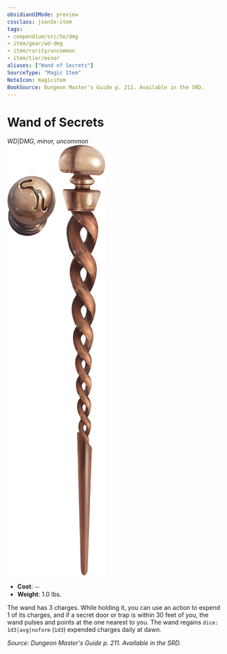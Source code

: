 ```yaml
---
obsidianUIMode: preview
cssclass: json5e-item
tags:
- compendium/src/5e/dmg
- item/gear/wd-dmg
- item/rarity/uncommon
- item/tier/minor
aliases: ["Wand of Secrets"]
SourceType: "Magic Item"
NoteIcon: magicitem
BookSource: Dungeon Master's Guide p. 211. Available in the SRD.
---
```

# Wand of Secrets
*WD|DMG, minor, uncommon*  
![](https://raw.githubusercontent.com/5etools-mirror-2/5etools-img/main/items/DMG/Wand%20of%20Secrets.webp#right)  

- **Cost**: ⏤
- **Weight**: 1.0 lbs.

The wand has 3 charges. While holding it, you can use an action to expend 1 of its charges, and if a secret door or trap is within 30 feet of you, the wand pulses and points at the one nearest to you. The wand regains `dice: 1d3|avg|noform` (`1d3`) expended charges daily at dawn.

*Source: Dungeon Master's Guide p. 211. Available in the SRD.*